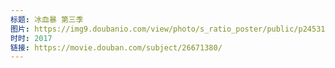 ```yaml
---
标题: 冰血暴 第三季
图片: https://img9.doubanio.com/view/photo/s_ratio_poster/public/p2453162544.jpg
时时: 2017
链接: https://movie.douban.com/subject/26671380/
---
```

